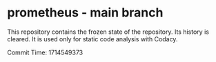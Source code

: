 # prometheus - main branch

This repository contains the frozen state of the repository.
Its history is cleared. It is used only for static code
analysis with Codacy.

Commit Time: 1714549373